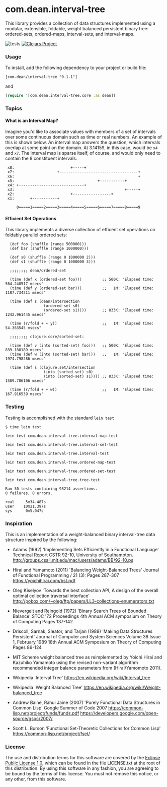 # com.dean.interval-tree

This library provides a collection of data structures implemented using a
modular, extensible, foldable, weight balanced persistent binary tree:
ordered-sets, ordered-maps, interval-sets, and interval-maps.

![tests](https://github.com/dco-dev/interval-tree/actions/workflows/clojure.yml/badge.svg)
[![Clojars Project](https://img.shields.io/clojars/v/com.dean/interval-tree.svg)](https://clojars.org/com.dean/interval-tree)

### Usage

To install, add the following dependency to your project or build file:

```[com.dean/interval-tree "0.1.1"]```

and

```clj
(require '[com.dean.interval-tree.core :as dean])
```


### Topics

#### What is an Interval Map?

Imagine you'd like to associate values with members of a set of
intervals over some continuous domain such as time or real numbers.
An example of this is shown below. An interval map answers the question,
which intervals overlap at some point on the domain. At 3.14159, in this
case, would be `x4` and `x7`.  The interval map is sparse itself, of
course, and would only need to contain the 8 constituent intervals.

```
 x8:                         +-----+
 x7:                   +-----------------------------------+
 x6:                                                       +
 x5:                                     +-----------+
 x4: +-----------------------------+
 x3:                                                 +-----+
 x2:                         +-----------------+
 x1:       +-----------+

     0=====1=====2=====3=====4=====5=====6=====7=====8=====9
```

#### Efficient Set Operations

This library implements a diverse collection of efficent set operations
on foldably parallel ordered sets:

```
  (def foo (shuffle (range 500000)))
  (def bar (shuffle (range 1000000)))

  (def s0 (shuffle (range 0 1000000 2)))
  (def s1 (shuffle (range 0 1000000 3)))

  ;;;;;;;; dean/ordered-set

  (time (def x (ordered-set foo)))         ;; 500K: "Elapsed time: 564.248517 msecs"
  (time (def y (ordered-set bar)))         ;;   1M: "Elapsed time: 1187.734211 msecs"

  (time (def s (dean/intersection
                 (ordered-set s0)
                 (ordered-set s1))))       ;; 833K: "Elapsed time: 1242.961445 msecs"

  (time (r/fold + + y))                    ;;   1M: "Elapsed time: 54.363545 msecs"

  ;;;;;;;; clojure.core/sorted-set:

  (time (def v (into (sorted-set) foo)))   ;; 500K: "Elapsed time: 839.188189 msecs"
  (time (def w (into (sorted-set) bar)))   ;;   1M: "Elapsed time: 1974.798286 msecs"

  (time (def s (clojure.set/intersection
                 (into (sorted-set) s0)
                 (into (sorted-set) s1)))) ;; 833K: "Elapsed time: 1589.786106 msecs"

  (time (r/fold + + w))                    ;;   1M: "Elapsed time: 167.916539 msecs"
```

### Testing

Testing is accomplished with the standard `lein test`
```
$ time lein test

lein test com.dean.interval-tree.interval-map-test

lein test com.dean.interval-tree.interval-set-test

lein test com.dean.interval-tree.interval-test

lein test com.dean.interval-tree.ordered-map-test

lein test com.dean.interval-tree.ordered-set-test

lein test com.dean.interval-tree.tree-test

Ran 30 tests containing 98214 assertions.
0 failures, 0 errors.

real     5m34.487s
user    10m21.397s
sys      0m5.047s
```

### Inspiration

 This is an implementation of a weight-balanced binary interval-tree data
 structure inspired by the following:

 -  Adams (1992)
     'Implementing Sets Efficiently in a Functional Language'
     Technical Report CSTR 92-10, University of Southampton.
     <http://groups.csail.mit.edu/mac/users/adams/BB/92-10.ps>

 -  Hirai and Yamamoto (2011)
     'Balancing Weight-Balanced Trees'
     Journal of Functional Programming / 21 (3):
     Pages 287-307
     <https://yoichihirai.com/bst.pdf>

 -  Oleg Kiselyov
     'Towards the best collection API, A design of the overall optimal
     collection traversal interface'
     <http://pobox.com/~oleg/ftp/papers/LL3-collections-enumerators.txt>

 -  Nievergelt and Reingold (1972)
     'Binary Search Trees of Bounded Balance'
     STOC '72 Proceedings
     4th Annual ACM symposium on Theory of Computing
     Pages 137-142

 -  Driscoll, Sarnak, Sleator, and Tarjan (1989)
     'Making Data Structures Persistent'
     Journal of Computer and System Sciences Volume 38 Issue 1, February 1989
     18th Annual ACM Symposium on Theory of Computing
     Pages 86-124

 -  MIT Scheme weight balanced tree as reimplemented by Yoichi Hirai
     and Kazuhiko Yamamoto using the revised non-variant algorithm recommended
     integer balance parameters from (Hirai/Yamomoto 2011).

 -  Wikipedia
     'Interval Tree'
     <https://en.wikipedia.org/wiki/Interval_tree>

 -  Wikipedia
     'Weight Balanced Tree'
     <https://en.wikipedia.org/wiki/Weight-balanced_tree>

 -  Andrew Baine, Rahul Jaine (2007)
     'Purely Functional Data Structures in Common Lisp'
     Google Summer of Code 2007
     <https://common-lisp.net/project/funds/funds.pdf>
     <https://developers.google.com/open-source/gsoc/2007/>

 - Scott L. Burson
     'Functional Set-Theoretic Collections for Common Lisp'
     <https://common-lisp.net/project/fset/>

### License

The use and distribution terms for this software are covered by the [Eclipse Public License 1.0](http://opensource.org/licenses/eclipse-1.0.php), which can be found in the file LICENSE.txt at the root of this distribution. By using this software in any fashion, you are agreeing to be bound by the terms of this license. You must not remove this notice, or any other, from this software.

